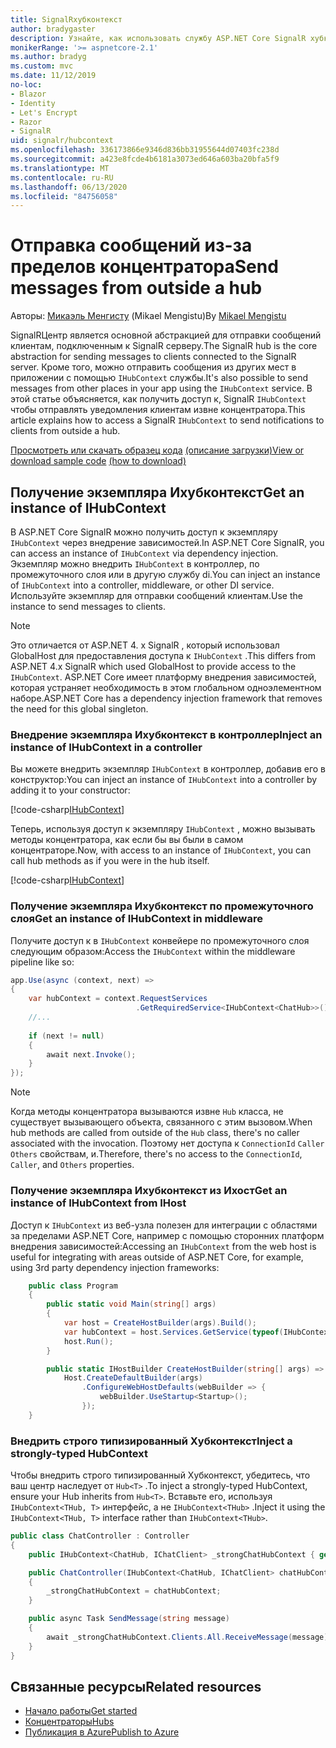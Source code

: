 ```yaml
---
title: SignalRхубконтекст
author: bradygaster
description: Узнайте, как использовать службу ASP.NET Core SignalR хубконтекст для отправки уведомлений клиентам за пределами концентратора.
monikerRange: '>= aspnetcore-2.1'
ms.author: bradyg
ms.custom: mvc
ms.date: 11/12/2019
no-loc:
- Blazor
- Identity
- Let's Encrypt
- Razor
- SignalR
uid: signalr/hubcontext
ms.openlocfilehash: 336173866e9346d836bb31955644d07403fc238d
ms.sourcegitcommit: a423e8fcde4b6181a3073ed646a603ba20bfa5f9
ms.translationtype: MT
ms.contentlocale: ru-RU
ms.lasthandoff: 06/13/2020
ms.locfileid: "84756058"
---
```

# <a name="send-messages-from-outside-a-hub"></a><span data-ttu-id="3c622-103">Отправка сообщений из-за пределов концентратора</span><span class="sxs-lookup"><span data-stu-id="3c622-103">Send messages from outside a hub</span></span>

<span data-ttu-id="3c622-104">Авторы: [Микаэль Менгисту](https://twitter.com/MikaelM_12) (Mikael Mengistu)</span><span class="sxs-lookup"><span data-stu-id="3c622-104">By [Mikael Mengistu](https://twitter.com/MikaelM_12)</span></span>

<span data-ttu-id="3c622-105">SignalRЦентр является основной абстракцией для отправки сообщений клиентам, подключенным к SignalR серверу.</span><span class="sxs-lookup"><span data-stu-id="3c622-105">The SignalR hub is the core abstraction for sending messages to clients connected to the SignalR server.</span></span> <span data-ttu-id="3c622-106">Кроме того, можно отправить сообщения из других мест в приложении с помощью `IHubContext` службы.</span><span class="sxs-lookup"><span data-stu-id="3c622-106">It's also possible to send messages from other places in your app using the `IHubContext` service.</span></span> <span data-ttu-id="3c622-107">В этой статье объясняется, как получить доступ к, SignalR `IHubContext` чтобы отправлять уведомления клиентам извне концентратора.</span><span class="sxs-lookup"><span data-stu-id="3c622-107">This article explains how to access a SignalR `IHubContext` to send notifications to clients from outside a hub.</span></span>

<span data-ttu-id="3c622-108">[Просмотреть или скачать образец кода](https://github.com/dotnet/AspNetCore.Docs/tree/master/aspnetcore/signalr/hubcontext/sample/) [(описание загрузки)](xref:index#how-to-download-a-sample)</span><span class="sxs-lookup"><span data-stu-id="3c622-108">[View or download sample code](https://github.com/dotnet/AspNetCore.Docs/tree/master/aspnetcore/signalr/hubcontext/sample/) [(how to download)](xref:index#how-to-download-a-sample)</span></span>

## <a name="get-an-instance-of-ihubcontext"></a><span data-ttu-id="3c622-109">Получение экземпляра Ихубконтекст</span><span class="sxs-lookup"><span data-stu-id="3c622-109">Get an instance of IHubContext</span></span>

<span data-ttu-id="3c622-110">В ASP.NET Core SignalR можно получить доступ к экземпляру `IHubContext` через внедрение зависимостей.</span><span class="sxs-lookup"><span data-stu-id="3c622-110">In ASP.NET Core SignalR, you can access an instance of `IHubContext` via dependency injection.</span></span> <span data-ttu-id="3c622-111">Экземпляр можно внедрить `IHubContext` в контроллер, по промежуточного слоя или в другую службу di.</span><span class="sxs-lookup"><span data-stu-id="3c622-111">You can inject an instance of `IHubContext` into a controller, middleware, or other DI service.</span></span> <span data-ttu-id="3c622-112">Используйте экземпляр для отправки сообщений клиентам.</span><span class="sxs-lookup"><span data-stu-id="3c622-112">Use the instance to send messages to clients.</span></span>

> [!NOTE]
> <span data-ttu-id="3c622-113">Это отличается от ASP.NET 4. x SignalR , который использовал GlobalHost для предоставления доступа к `IHubContext` .</span><span class="sxs-lookup"><span data-stu-id="3c622-113">This differs from ASP.NET 4.x SignalR which used GlobalHost to provide access to the `IHubContext`.</span></span> <span data-ttu-id="3c622-114">ASP.NET Core имеет платформу внедрения зависимостей, которая устраняет необходимость в этом глобальном одноэлементном наборе.</span><span class="sxs-lookup"><span data-stu-id="3c622-114">ASP.NET Core has a dependency injection framework that removes the need for this global singleton.</span></span>

### <a name="inject-an-instance-of-ihubcontext-in-a-controller"></a><span data-ttu-id="3c622-115">Внедрение экземпляра Ихубконтекст в контроллер</span><span class="sxs-lookup"><span data-stu-id="3c622-115">Inject an instance of IHubContext in a controller</span></span>

<span data-ttu-id="3c622-116">Вы можете внедрить экземпляр `IHubContext` в контроллер, добавив его в конструктор:</span><span class="sxs-lookup"><span data-stu-id="3c622-116">You can inject an instance of `IHubContext` into a controller by adding it to your constructor:</span></span>

[!code-csharp[IHubContext](hubcontext/sample/Controllers/HomeController.cs?range=12-19,57)]

<span data-ttu-id="3c622-117">Теперь, используя доступ к экземпляру `IHubContext` , можно вызывать методы концентратора, как если бы вы были в самом концентраторе.</span><span class="sxs-lookup"><span data-stu-id="3c622-117">Now, with access to an instance of `IHubContext`, you can call hub methods as if you were in the hub itself.</span></span>

[!code-csharp[IHubContext](hubcontext/sample/Controllers/HomeController.cs?range=21-25)]

### <a name="get-an-instance-of-ihubcontext-in-middleware"></a><span data-ttu-id="3c622-118">Получение экземпляра Ихубконтекст по промежуточного слоя</span><span class="sxs-lookup"><span data-stu-id="3c622-118">Get an instance of IHubContext in middleware</span></span>

<span data-ttu-id="3c622-119">Получите доступ к в `IHubContext` конвейере по промежуточного слоя следующим образом:</span><span class="sxs-lookup"><span data-stu-id="3c622-119">Access the `IHubContext` within the middleware pipeline like so:</span></span>

```csharp
app.Use(async (context, next) =>
{
    var hubContext = context.RequestServices
                            .GetRequiredService<IHubContext<ChatHub>>();
    //...
    
    if (next != null)
    {
        await next.Invoke();
    }
});
```

> [!NOTE]
> <span data-ttu-id="3c622-120">Когда методы концентратора вызываются извне `Hub` класса, не существует вызывающего объекта, связанного с этим вызовом.</span><span class="sxs-lookup"><span data-stu-id="3c622-120">When hub methods are called from outside of the `Hub` class, there's no caller associated with the invocation.</span></span> <span data-ttu-id="3c622-121">Поэтому нет доступа к `ConnectionId` `Caller` `Others` свойствам, и.</span><span class="sxs-lookup"><span data-stu-id="3c622-121">Therefore, there's no access to the `ConnectionId`, `Caller`, and `Others` properties.</span></span>

### <a name="get-an-instance-of-ihubcontext-from-ihost"></a><span data-ttu-id="3c622-122">Получение экземпляра Ихубконтекст из Ихост</span><span class="sxs-lookup"><span data-stu-id="3c622-122">Get an instance of IHubContext from IHost</span></span>

<span data-ttu-id="3c622-123">Доступ к `IHubContext` из веб-узла полезен для интеграции с областями за пределами ASP.NET Core, например с помощью сторонних платформ внедрения зависимостей:</span><span class="sxs-lookup"><span data-stu-id="3c622-123">Accessing an `IHubContext` from the web host is useful for integrating with areas outside of ASP.NET Core, for example, using 3rd party dependency injection frameworks:</span></span>

```csharp
    public class Program
    {
        public static void Main(string[] args)
        {
            var host = CreateHostBuilder(args).Build();
            var hubContext = host.Services.GetService(typeof(IHubContext<ChatHub>));
            host.Run();
        }

        public static IHostBuilder CreateHostBuilder(string[] args) =>
            Host.CreateDefaultBuilder(args)
                .ConfigureWebHostDefaults(webBuilder => {
                    webBuilder.UseStartup<Startup>();
                });
    }
```

### <a name="inject-a-strongly-typed-hubcontext"></a><span data-ttu-id="3c622-124">Внедрить строго типизированный Хубконтекст</span><span class="sxs-lookup"><span data-stu-id="3c622-124">Inject a strongly-typed HubContext</span></span>

<span data-ttu-id="3c622-125">Чтобы внедрить строго типизированный Хубконтекст, убедитесь, что ваш центр наследует от `Hub<T>` .</span><span class="sxs-lookup"><span data-stu-id="3c622-125">To inject a strongly-typed HubContext, ensure your Hub inherits from `Hub<T>`.</span></span> <span data-ttu-id="3c622-126">Вставьте его, используя `IHubContext<THub, T>` интерфейс, а не `IHubContext<THub>` .</span><span class="sxs-lookup"><span data-stu-id="3c622-126">Inject it using the `IHubContext<THub, T>` interface rather than `IHubContext<THub>`.</span></span>

```csharp
public class ChatController : Controller
{
    public IHubContext<ChatHub, IChatClient> _strongChatHubContext { get; }

    public ChatController(IHubContext<ChatHub, IChatClient> chatHubContext)
    {
        _strongChatHubContext = chatHubContext;
    }

    public async Task SendMessage(string message)
    {
        await _strongChatHubContext.Clients.All.ReceiveMessage(message);
    }
}
```

## <a name="related-resources"></a><span data-ttu-id="3c622-127">Связанные ресурсы</span><span class="sxs-lookup"><span data-stu-id="3c622-127">Related resources</span></span>

* [<span data-ttu-id="3c622-128">Начало работы</span><span class="sxs-lookup"><span data-stu-id="3c622-128">Get started</span></span>](xref:tutorials/signalr)
* [<span data-ttu-id="3c622-129">Концентраторы</span><span class="sxs-lookup"><span data-stu-id="3c622-129">Hubs</span></span>](xref:signalr/hubs)
* [<span data-ttu-id="3c622-130">Публикация в Azure</span><span class="sxs-lookup"><span data-stu-id="3c622-130">Publish to Azure</span></span>](xref:signalr/publish-to-azure-web-app)
